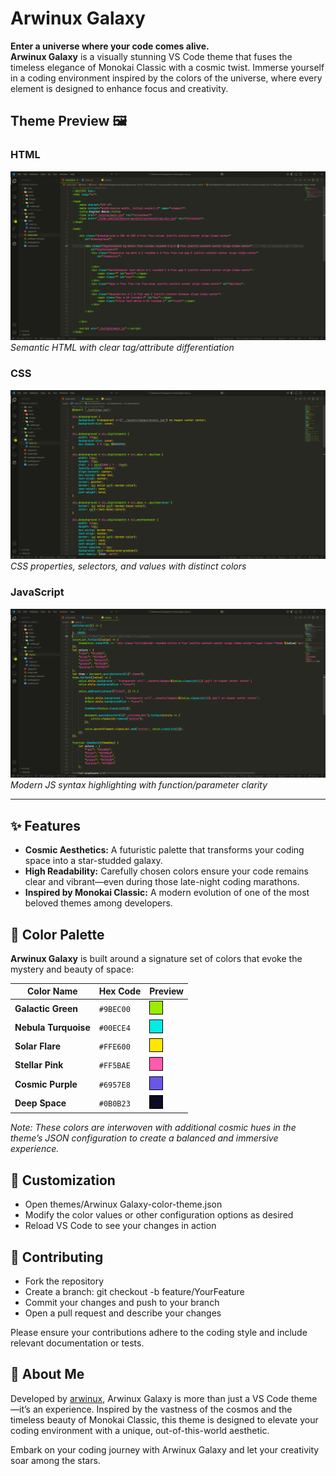 # Arwinux Galaxy

**Enter a universe where your code comes alive.**  
**Arwinux Galaxy** is a visually stunning VS Code theme that fuses the timeless elegance of Monokai Classic with a cosmic twist. Immerse yourself in a coding environment inspired by the colors of the universe, where every element is designed to enhance focus and creativity.

## Theme Preview 🖼️

### HTML
![HTML Preview](screenshots/html-preview.png)
*Semantic HTML with clear tag/attribute differentiation*

### CSS
![CSS Preview](screenshots/css-preview.png)
*CSS properties, selectors, and values with distinct colors*

### JavaScript
![JavaScript Preview](screenshots/js-preview.png)
*Modern JS syntax highlighting with function/parameter clarity*

---



## ✨ Features

- **Cosmic Aesthetics:** A futuristic palette that transforms your coding space into a star-studded galaxy.
- **High Readability:** Carefully chosen colors ensure your code remains clear and vibrant—even during those late-night coding marathons.
- **Inspired by Monokai Classic:** A modern evolution of one of the most beloved themes among developers.



## 🎨 Color Palette

**Arwinux Galaxy** is built around a signature set of colors that evoke the mystery and beauty of space:

| Color Name            | Hex Code   | Preview                                                                                     |
| --------------------- | ---------- | ------------------------------------------------------------------------------------------- |
| **Galactic Green**    | `#9BEC00`  | <span style="display:inline-block;width:20px;height:20px;background:#9BEC00;border:1px solid #000"></span> |
| **Nebula Turquoise**  | `#00ECE4`  | <span style="display:inline-block;width:20px;height:20px;background:#00ECE4;border:1px solid #000"></span> |
| **Solar Flare**     | `#FFE600`  | <span style="display:inline-block;width:20px;height:20px;background:#FFE600;border:1px solid #000"></span> |
| **Stellar Pink**      | `#FF5BAE`  | <span style="display:inline-block;width:20px;height:20px;background:#FF5BAE;border:1px solid #000"></span> |
| **Cosmic Purple**     | `#6957E8`  | <span style="display:inline-block;width:20px;height:20px;background:#6957E8;border:1px solid #000"></span> |
| **Deep Space**        | `#0B0B23`  | <span style="display:inline-block;width:20px;height:20px;background:#0B0B23;border:1px solid #000"></span> |

*Note: These colors are interwoven with additional cosmic hues in the theme’s JSON configuration to create a balanced and immersive experience.*

## 🎨 Customization
- Open themes/Arwinux Galaxy-color-theme.json
- Modify the color values or other configuration options as desired
- Reload VS Code to see your changes in action


## 🤝 Contributing
- Fork the repository
- Create a branch: git checkout -b feature/YourFeature
- Commit your changes and push to your branch
- Open a pull request and describe your changes

Please ensure your contributions adhere to the coding style and include relevant documentation or tests.

## 👤 About Me

Developed by [arwinux](https://github.com/arwinux), Arwinux Galaxy is more than just a VS Code theme—it’s an experience. Inspired by the vastness of the cosmos and the timeless beauty of Monokai Classic, this theme is designed to elevate your coding environment with a unique, out-of-this-world aesthetic.

Embark on your coding journey with Arwinux Galaxy and let your creativity soar among the stars.
